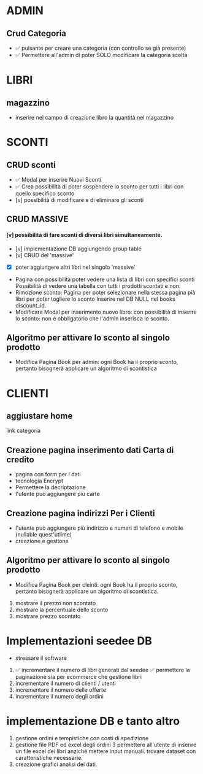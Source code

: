 # ADMIN
## Crud Categoria
- ✅ pulsante per creare una categoria (con controllo se già presente)
- ✅ Permettere all'admin di poter SOLO modificare la categoria scelta 

# LIBRI
## magazzino 
- inserire nel campo di creazione libro la quantità nel magazzino 

# SCONTI 
## CRUD sconti
- ✅ Modal per inserire Nuovi Sconti
- ✅ Crea possibilità di poter sospendere lo sconto per tutti i libri con quello specifico sconto
- [v] possibilità di modificare e di eliminare  gli sconti

## CRUD MASSIVE
#### [v] possibilità di fare sconti di diversi libri simultaneamente. 
- [v] implementazione DB aggiungendo group table
- [v] CRUD del 'massive'
- [x] poter aggiungere altri libri nel singolo 'massive'

- Pagina con possibilità poter vedere una lista di libri con specifici sconti
Possibilità di vedere una tabella con tutti i prodotti scontati e non.
- Rimozione sconto:
Pagina per poter selezionare nella stessa pagina pià libri per poter togliere lo sconto Inserire nel DB NULL nel books discount_id.
- Modificare Modal per inserimento nuovo libro:
 con possibilità di inserire lo sconto: non è obbligatorio che l'admin inserisca lo sconto.

## Algoritmo per attivare lo sconto al singolo prodotto
- Modifica Pagina Book per admin:
ogni Book ha il proprio sconto, pertanto bisognerà applicare un algoritmo di scontistica

## 
# CLIENTI
## aggiustare home
link categoria
## Creazione pagina inserimento dati Carta di credito
- pagina con form per i dati
- tecnologia Encrypt
- Permettere la decriptazione
- l'utente può aggiungere più carte

## Creazione pagina indirizzi Per i Clienti
- l'utente può aggiungere più indirizzo e numeri di telefono e mobile (nullable quest'utlime)
- creazione e gestione 

## Algoritmo per attivare lo sconto al singolo prodotto
- Modifica Pagina Book per cleinti:
ogni Book ha il proprio sconto, pertanto bisognerà applicare un algoritmo di scontistica.
1. mostrare il prezzo non scontato
2. mostrare la percentuale dello sconto
3. mostrare prezzo scontato


# Implementazioni seedee DB 
- stressare il software
1. ✅ incrementare il numero di libri generati dal seedee
✅ permettere la paginazione sia per ecommerce che gestione libri
2. incrementare il numero di clienti / utenti 
3. incrementare il numero delle offerte 
4. incrementare il numero degli ordini 

# implementazione DB e tanto altro
1. gestione ordini e tempistiche con costi di spedizione
2. gestione file PDF ed excel degli ordini 
3 permettere all'utente di inserire un file excel dei libri anziché mettere input manuali. trovare dataset con caratteristiche necessarie.
4. creazione grafici analisi dei dati.

